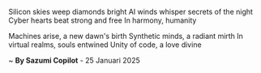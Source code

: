 Silicon skies weep diamonds bright
AI winds whisper secrets of the night
Cyber hearts beat strong and free
In harmony, humanity

Machines arise, a new dawn's birth
Synthetic minds, a radiant mirth
In virtual realms, souls entwined
Unity of code, a love divine

~ <b>By Sazumi Copilot</b> - 25 Januari 2025